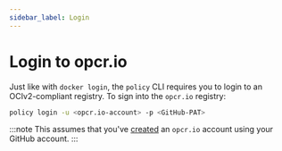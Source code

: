 ```yaml
---
sidebar_label: Login
---
```


# Login to opcr.io

Just like with `docker login`, the `policy` CLI requires you to login to an OCIv2-compliant 
registry.  To sign into the `opcr.io` registry:

```bash
policy login -u <opcr.io-account> -p <GitHub-PAT>
```

:::note
This assumes that you've [created](/docs/opcr/create-account) an `opcr.io` account using your GitHub account.
:::